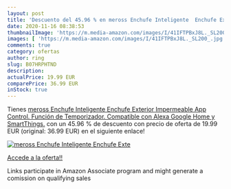 ```yaml
---
layout: post
title: 'Descuento del 45.96 % en meross Enchufe Inteligente  Enchufe Exte'
date: 2020-11-16 08:38:53
thumbnailImage: 'https://m.media-amazon.com/images/I/41IFTPBxJ8L._SL200_.jpg'
images: [ 'https://m.media-amazon.com/images/I/41IFTPBxJ8L._SL200_.jpg' ]
comments: true
category: ofertas
author: ring
slug: B07HRPHTND
description:
actualPrice: 19.99 EUR
comparePrice: 36.99 EUR
inStock: true
---
```


Tienes [meross Enchufe Inteligente  Enchufe Exterior Impermeable App Control. Función de Temporizador. Compatible con Alexa  Google Home y SmartThings.](https://www.amazon.es/dp/B07HRPHTND/?tag=tolees-21) con un 45.96 % de descuento con precio de oferta de 19.99 EUR (original: 36.99 EUR) en el siguiente enlace!

[![meross Enchufe Inteligente  Enchufe Exte](https://m.media-amazon.com/images/I/41IFTPBxJ8L._SL200_.jpg)](https://www.amazon.es/dp/B07HRPHTND/?tag=tolees-21)

[Accede a la oferta!!](https://www.amazon.es/dp/B07HRPHTND/?tag=tolees-21)

Links participate in Amazon Associate program and might generate a comission on qualifying sales


